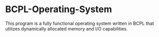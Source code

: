 # BCPL-Operating-System

This program is a fully functional operating system written in BCPL that utilizes dynamically allocated memory and I/O capabilities.
